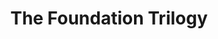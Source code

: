 ---
layout: book
title: "The Foundation Trilogy"
image_path: /images/books/the-foundation-trilogy.jpg
---